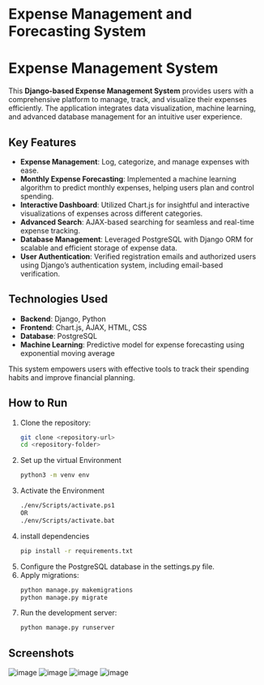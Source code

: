 
# Expense Management and Forecasting System



# Expense Management System  

This **Django-based Expense Management System** provides users with a comprehensive platform to manage, track, and visualize their expenses efficiently. The application integrates data visualization, machine learning, and advanced database management for an intuitive user experience.  

## Key Features  
- **Expense Management**: Log, categorize, and manage expenses with ease.  
- **Monthly Expense Forecasting**: Implemented a machine learning algorithm to predict monthly expenses, helping users plan and control spending.  
- **Interactive Dashboard**: Utilized Chart.js for insightful and interactive visualizations of expenses across different categories.  
- **Advanced Search**: AJAX-based searching for seamless and real-time expense tracking.  
- **Database Management**: Leveraged PostgreSQL with Django ORM for scalable and efficient storage of expense data.  
- **User Authentication**: Verified registration emails and authorized users using Django’s authentication system, including email-based verification.  

## Technologies Used  
- **Backend**: Django, Python  
- **Frontend**: Chart.js, AJAX, HTML, CSS  
- **Database**: PostgreSQL  
- **Machine Learning**: Predictive model for expense forecasting using exponential moving average 

This system empowers users with effective tools to track their spending habits and improve financial planning.  

## How to Run  
1. Clone the repository:  
   ```bash
   git clone <repository-url>
   cd <repository-folder>
2. Set up the virtual Environment
    ```bash
    python3 -m venv env  
3. Activate the Environment
    ```bash
   ./env/Scripts/activate.ps1
   OR
   ./env/Scripts/activate.bat

4. install dependencies
    ```bash
    pip install -r requirements.txt
5. Configure the PostgreSQL database in the settings.py file.
6. Apply migrations:
    ```bash
    python manage.py makemigrations  
    python manage.py migrate  
7. Run the development server:
    ```bash
    python manage.py runserver
## Screenshots


![image](https://github.com/user-attachments/assets/1e5d5a36-a086-47d6-8278-4039d84ca994)
![image](https://github.com/user-attachments/assets/e806d627-b242-46a0-9115-a6084caf9342)
![image](https://github.com/user-attachments/assets/a6b9d307-014d-4aad-8b7f-221f15a6af5c)
![image](https://github.com/user-attachments/assets/b25f642b-345a-4ff9-aae3-aae290a1ac4d)



